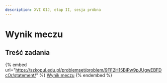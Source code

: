 ```yaml
---
description: XVI OIJ, etap II, sesja próbna
---
```


# Wynik meczu

## Treść zadania

{% embed url="https://szkopul.edu.pl/problemset/problem/9FF2H15BiPw9pJUgwEBFDcOr/statement/" %}
[Wynik meczu](https://szkopul.edu.pl/problemset/problem/9FF2H15BiPw9pJUgwEBFDcOr/site/?key=statement)
{% endembed %}